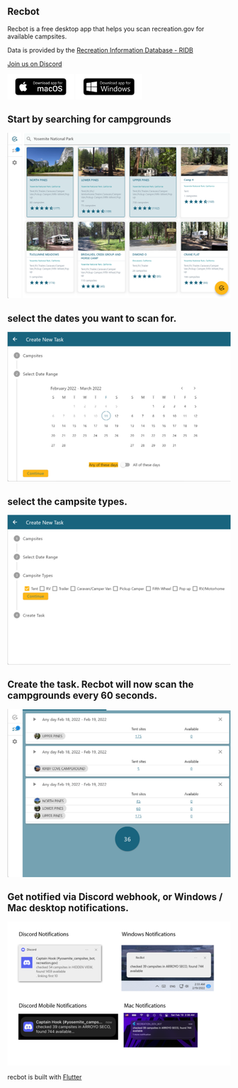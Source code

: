 
## Recbot

 Recbot is a free desktop app that helps you scan recreation.gov for available campsites. 

 Data is provided by the [Recreation Information Database - RIDB](https://ridb.recreation.gov/landing) 

<a href="https://discord.gg/upt6dW4RNM">Join us on Discord</a>

<a href="https://testflight.apple.com/join/wn7n0duc"><img src="images/bezlio-app-badges-macOS-version.png" width="150"></a>
<a href="https://github.com/sircambridge/recbot/releases/download/1.0.0%2B3/RecBot.msix"><img src="images/bezlio-app-badges-windows-version.png" width="150"></a>


<!-- https://github.com/sircambridge/recbot/releases/download/1.0.0/RecBot.msix -->
<!-- ![Image](/images/bezlio-app-badges-windows-version.png =250x) -->


<!-- ##  start by searching for busy campgrounds
![Image](/images/180006.png) -->

##  Start by searching for campgrounds
![Image](/images/133549.png)

##  select the dates you want to scan for. 
![Image](/images/180408.png)
##  select the campsite types.

![Image](/images/180423.png)
##  Create the task. Recbot will now scan the campgrounds every 60 seconds.
![Image](/images/132602.png)

## Get notified via Discord webhook, or Windows / Mac desktop notifications.
![Image](/images/024301.png)

recbot is built with [Flutter](https://flutter.dev/)

<!-- ## Features
### Features

- Bulleted
- List
- 


**Bold** and _Italic_ and `Code` text -->




